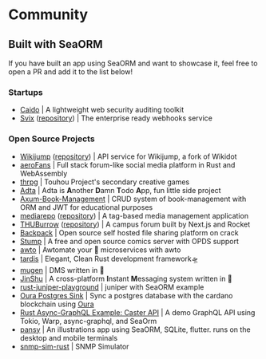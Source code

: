 # Community

## Built with SeaORM

If you have built an app using SeaORM and want to showcase it, feel free to open a PR and add it to the list below!

### Startups

- [Caido](https://caido.io/) | A lightweight web security auditing toolkit
- [Svix](https://www.svix.com/) ([repository](https://github.com/svix/svix-webhooks)) | The enterprise ready webhooks service

### Open Source Projects

- [Wikijump](https://github.com/scpwiki/wikijump) ([repository](https://github.com/scpwiki/wikijump/tree/develop/deepwell)) | API service for Wikijump, a fork of Wikidot
- [aeroFans](https://github.com/naryand/aerofans) | Full stack forum-like social media platform in Rust and WebAssembly
- [thrpg](https://github.com/thrpg/thrpg) | Touhou Project's secondary creative games
- [Adta](https://github.com/aaronleopold/adta) | Adta is **A**nother **D**amn **T**odo **A**pp, fun little side project
- [Axum-Book-Management](https://github.com/lz1998/axum-book-management) | CRUD system of book-management with ORM and JWT for educational purposes
- [mediarepo](https://mediarepo.trivernis.dev) ([repository](https://github.com/Trivernis/mediarepo)) | A tag-based media management application
- [THUBurrow](https://thuburrow.com) ([repository](https://github.com/BobAnkh/THUBurrow)) | A campus forum built by Next.js and Rocket
- [Backpack](https://github.com/JSH32/Backpack) | Open source self hosted file sharing platform on crack
- [Stump](https://github.com/aaronleopold/stump) | A free and open source comics server with OPDS support
- [awto](https://github.com/awto-rs/awto) | Awtomate your 🦀 microservices with awto
- [tardis](https://github.com/ideal-world/tardis) | Elegant, Clean Rust development framework🛸
- [mugen](https://github.com/koopa1338/mugen-dms) | DMS written in 🦀
- [JinShu](https://github.com/gengteng/jinshu) | A cross-platform **I**nstant **M**essaging system written in 🦀
- [rust-juniper-playground](https://github.com/Yama-Tomo/rust-juniper-playground) | juniper with SeaORM example
- [Oura Postgres Sink](https://github.com/dcSpark/oura-postgres-sink) | Sync a postgres database with the cardano blockchain using [Oura](https://github.com/txpipe/oura)
- [Rust Async-GraphQL Example: Caster API](https://github.com/bkonkle/rust-example-caster-api) | A demo GraphQL API using Tokio, Warp, async-graphql, and SeaOrm
- [pansy](https://github.com/niuhuan/pansy) | An illustrations app using SeaORM, SQLite, flutter. runs on the desktop and mobile terminals
- [snmp-sim-rust](https://github.com/sonalake/snmp-sim-rust) | SNMP Simulator
